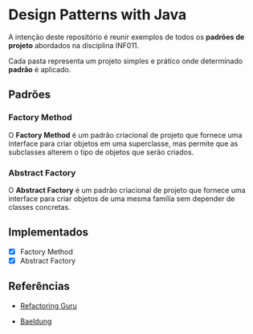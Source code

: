 # Design Patterns with Java

A intenção deste repositório é reunir exemplos de todos os __padrões de projeto__ abordados na disciplina INF011.

Cada pasta representa um projeto simples e prático onde determinado __padrão__ é aplicado.

## Padrões

### Factory Method

O __Factory Method__ é um padrão criacional de projeto que fornece uma interface para criar objetos em uma superclasse, mas permite que as subclasses alterem o tipo de objetos que serão criados.

### Abstract Factory

O __Abstract Factory__ é um padrão criacional de projeto que fornece uma interface para criar objetos de uma mesma família sem depender de classes concretas.

## Implementados

- [x] Factory Method
- [x] Abstract Factory  

## Referências

- [Refactoring Guru](https://refactoring.guru/pt-br/design-patterns)

- [Baeldung](https://www.baeldung.com/design-patterns-series)